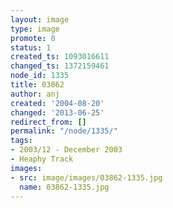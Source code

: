 ```yaml
---
layout: image
type: image
promote: 0
status: 1
created_ts: 1093016611
changed_ts: 1372159461
node_id: 1335
title: 03862
author: anj
created: '2004-08-20'
changed: '2013-06-25'
redirect_from: []
permalink: "/node/1335/"
tags:
- 2003/12 - December 2003
- Heaphy Track
images:
- src: image/images/03862-1335.jpg
  name: 03862-1335.jpg
---
```


